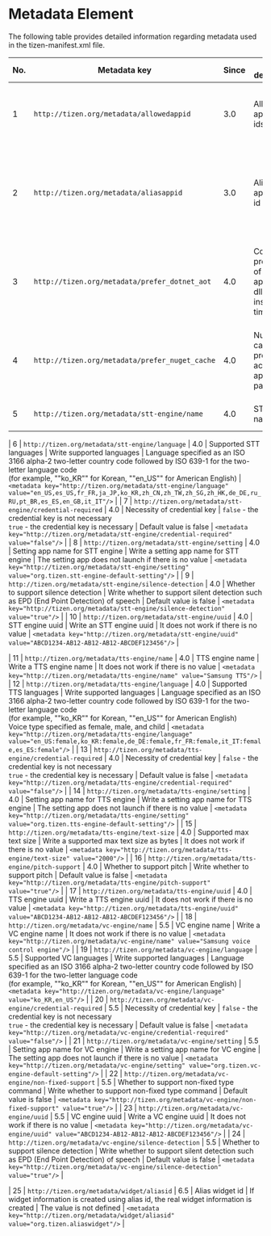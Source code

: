 # Metadata Element

The following table provides detailed information regarding metadata used in the tizen-manifest.xml file.

| No. | Metadata key                                               | Since | Key description                                                 | Value description                                                                            | Default value description                                                                                                                                                                                                                          | Example (add below statement to the manifest.xml file)                                                                                                              |
|-----|------------------------------------------------------------|-------|-----------------------------------------------------------------|----------------------------------------------------------------------------------------------|----------------------------------------------------------------------------------------------------------------------------------------------------------------------------------------------------------------------------------------------------|---------------------------------------------------------------------------------------------------------------------------------------------------------------------|
| 1   | `http://tizen.org/metadata/allowedappid`                   | 3.0   | Allowed application ids                                         | The service application can allow the application to launch                                  | The value is not defined                                                                                                                                                                                                                           | `<metadata key="http://tizen.org/metadata/allowedappid" value="org.tizen.allowedapp"/>`                                                                             |
| 2   | `http://tizen.org/metadata/aliasappid`                     | 3.0   | Alias application id                                            | If the user tries to launch application using alias app id, the real application is launched | The value is not defined                                                                                                                                                                                                                           | `<metadata key="http://tizen.org/metadata/allowedappid" value="org.tizen.aliasapp"/>`                                                                               |
| 3   | `http://tizen.org/metadata/prefer_dotnet_aot`              | 4.0   | Compilation preference of application dlls at installation time | `true` or `false` in favor of the compilation of application dlls at install time            | Default behavior may differ from implementations of the platform policy and the target status                                                                                                                                                      | `<metadata key="http://tizen.org/metadata/prefer_dotnet_aot" value="true"/>`                                                                                        |
| 4   | `http://tizen.org/metadata/prefer_nuget_cache`             | 4.0   | Nuget caching preference across application packages            | `true` or `false` in favor of nuget sharing across packages                                  | Default behavior may differ from implementations of the platform policy and the target status                                                                                                                                                      | `<metadata key="http://tizen.org/metadata/prefer_nuget_cache" value="true"/>`                                                                                       |
| 5   | `http://tizen.org/metadata/stt-engine/name`                | 4.0   | STT engine name                                                 | Write an STT engine name                                                                      | It does not work if there is no value                                                                                                                                                                                                              | `<metadata key="http://tizen.org/metadata/stt-engine/name" value="Samsung ASR N66"/>`                                                                               |

| 6   | `http://tizen.org/metadata/stt-engine/language`            | 4.0   | Supported STT languages                                         | Write supported languages                                                                    | Language specified as an ISO 3166 alpha-2 two-letter country code followed by ISO 639-1 for the two-letter language code<br>(for example, ""ko_KR"" for Korean, ""en_US"" for American English)                                                    | `<metadata key="http://tizen.org/metadata/stt-engine/language" value="en_US,es_US,fr_FR,ja_JP,ko_KR,zh_CN,zh_TW,zh_SG,zh_HK,de_DE,ru_RU,pt_BR,es_ES,en_GB,it_IT"/>` |
| 7   | `http://tizen.org/metadata/stt-engine/credential-required` | 4.0   | Necessity of credential key                                     | `false` - the credential key is not necessary<br>`true` - the credential key is necessary    | Default value is false                                                                                                                                                                                                                             | `<metadata key="http://tizen.org/metadata/stt-engine/credential-required" value="false"/>`                                                                          |
| 8   | `http://tizen.org/metadata/stt-engine/setting`             | 4.0   | Setting app name for STT engine                                 | Write a setting app name for STT engine                                                      | The setting app does not launch if there is no value                                                                                                                                                                                               | `<metadata key="http://tizen.org/metadata/stt-engine/setting" value="org.tizen.stt-engine-default-setting"/>`                                                       |
| 9   | `http://tizen.org/metadata/stt-engine/silence-detection`   | 4.0   | Whether to support silence detection                            | Write whether to support silent detection such as EPD (End Point Detection) of speech         | Default value is false                                                                                                                                                                                                                             | `<metadata key="http://tizen.org/metadata/stt-engine/silence-detection" value="true"/>`                                                                             |
| 10  | `http://tizen.org/metadata/stt-engine/uuid`                | 4.0   | STT engine uuid                                                 | Write an STT engine uuid                                                                      | It does not work if there is no value                                                                                                                                                                                                              | `<metadata key="http://tizen.org/metadata/stt-engine/uuid" value="ABCD1234-AB12-AB12-AB12-ABCDEF123456"/>`                                                          |

| 11  | `http://tizen.org/metadata/tts-engine/name`                | 4.0   | TTS engine name                                                 | Write a TTS engine name                                                                      | It does not work if there is no value                                                                                                                                                                                                              | `<metadata key="http://tizen.org/metadata/tts-engine/name" value="Samsung TTS"/>`                                                                                   |
| 12  | `http://tizen.org/metadata/tts-engine/language`            | 4.0   | Supported TTS languages                                         | Write supported languages                                                                    | Language specified as an ISO 3166 alpha-2 two-letter country code followed by ISO 639-1 for the two-letter language code<br>(for example, ""ko_KR"" for Korean, ""en_US"" for American English)<br>Voice type specified as female, male, and child | `<metadata key="http://tizen.org/metadata/tts-engine/language" value="en_US:female,ko_KR:female,de_DE:female,fr_FR:female,it_IT:female,es_ES:female"/>`             |
| 13  | `http://tizen.org/metadata/tts-engine/credential-required` | 4.0   | Necessity of credential key                                     | `false` - the credential key is not necessary<br>`true` - the credential key is necessary    | Default value is false                                                                                                                                                                                                                             | `<metadata key="http://tizen.org/metadata/tts-engine/credential-required" value="false"/>`                                                                          |
| 14  | `http://tizen.org/metadata/tts-engine/setting`             | 4.0   | Setting app name for TTS engine                                 | Write a setting app name for TTS engine                                                      | The setting app does not launch if there is no value                                                                                                                                                                                               | `<metadata key="http://tizen.org/metadata/tts-engine/setting" value="org.tizen.tts-engine-default-setting"/>`                                                       |
| 15  | `http://tizen.org/metadata/tts-engine/text-size`           | 4.0   | Supported max text size                                         | Write a supported max text size as bytes                                                     | It does not work if there is no value                                                                                                                                                                                                              | `<metadata key="http://tizen.org/metadata/tts-engine/text-size" value="2000"/>`                                                                                     |
| 16  | `http://tizen.org/metadata/tts-engine/pitch-support`       | 4.0   | Whether to support pitch                                        | Write whether to support pitch                                                               | Default value is false                                                                                                                                                                                                                             | `<metadata key="http://tizen.org/metadata/tts-engine/pitch-support" value="true"/>`                                                                                 |
| 17  | `http://tizen.org/metadata/tts-engine/uuid`                | 4.0   | TTS engine uuid                                                 | Write a TTS engine uuid                                                                      | It does not work if there is no value                                                                                                                                                                                                              | `<metadata key="http://tizen.org/metadata/tts-engine/uuid" value="ABCD1234-AB12-AB12-AB12-ABCDEF123456"/>`                                                          |
| 18  | `http://tizen.org/metadata/vc-engine/name`                 | 5.5   | VC engine name                                                  | Write a VC engine name                                                                       | It does not work if there is no value                                                                                                                                                                                                              | `<metadata key="http://tizen.org/metadata/vc-engine/name" value="Samsung voice control engine"/>`                                                                   |
| 19  | `http://tizen.org/metadata/vc-engine/language`             | 5.5   | Supported VC languages                                          | Write supported languages                                                                    | Language specified as an ISO 3166 alpha-2 two-letter country code followed by ISO 639-1 for the two-letter language code<br>(for example, ""ko_KR"" for Korean, ""en_US"" for American English)                                                    | `<metadata key="http://tizen.org/metadata/vc-engine/language" value="ko_KR,en_US"/>`                                                                                |
| 20  | `http://tizen.org/metadata/vc-engine/credential-required`  | 5.5   | Necessity of credential key                                     | `false` - the credential key is not necessary<br>`true` - the credential key is necessary    | Default value is false                                                                                                                                                                                                                             | `<metadata key="http://tizen.org/metadata/vc-engine/credential-required" value="false"/>`                                                                           |
| 21  | `http://tizen.org/metadata/vc-engine/setting`              | 5.5   | Setting app name for VC engine                                  | Write a setting app name for VC engine                                                       | The setting app does not launch if there is no value                                                                                                                                                                                               | `<metadata key="http://tizen.org/metadata/vc-engine/setting" value="org.tizen.vc-engine-default-setting"/>`                                                         |
| 22  | `http://tizen.org/metadata/vc-engine/non-fixed-support`    | 5.5   | Whether to support non-fixed type command                       | Write whether to support non-fixed type command                                              | Default value is false                                                                                                                                                                                                                             | `<metadata key="http://tizen.org/metadata/vc-engine/non-fixed-support" value="true"/>`                                                                              |
| 23  | `http://tizen.org/metadata/vc-engine/uuid`                 | 5.5   | VC engine uuid                                                  | Write a VC engine uuid                                                                       | It does not work if there is no value                                                                                                                                                                                                              | `<metadata key="http://tizen.org/metadata/vc-engine/uuid" value="ABCD1234-AB12-AB12-AB12-ABCDEF123456"/>`                                                           |
| 24  | `http://tizen.org/metadata/vc-engine/silence-detection`    | 5.5   | Whether to support silence detection                            | Write whether to support silent detection such as EPD (End Point Detection) of speech         | Default value is false                                                                                                                                                                                                                             | `<metadata key="http://tizen.org/metadata/vc-engine/silence-detection" value="true"/>`                                                                              |

| 25  | `http://tizen.org/metadata/widget/aliasid`                 | 6.5   | Alias widget id                                                 | If widget information is created using alias id, the real widget information is created      | The value is not defined                                                                                                                                                                                                                           | `<metadata key="http://tizen.org/metadata/widget/aliasid" value="org.tizen.aliaswidget"/>`                                                                          |
